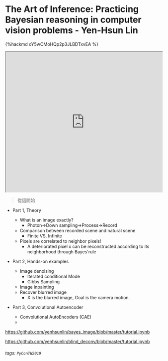 # The Art of Inference: Practicing Bayesian reasoning in computer vision problems - Yen-Hsun Lin

{%hackmd oY5wCMoHQp2p3JLBDTxvEA %}

<iframe src="https://app.sli.do/event/b81pu8ox" height=450 width=100%></iframe>

> 從這開始

* Part 1, Theory
  * What is an image exactly?
    - Photon->Down sampling->Process->Record
  * Comparison between recorded scene and natural scene
    * Finite VS. Infinite
  * Pixels are correlated to neighbor pixels!
      * A deteriorated pixel x can be reconstructed according to its neighborhood through Bayes'rule

* Part 2, Hands-on examples
  * Image denoising
      * Iterated conditional Mode
      * Gibbs Sampling
  * Image inpainting
  * Recover blurred image
      * X is the blurred image, Goal is the camera motion.

* Part 3, Convolutional Autoencoder
  * Convolutional AutoEncoders (CAE)
  * 

https://github.com/yenhsunlin/bayes_image/blob/master/tutorial.ipynb

https://github.com/yenhsunlin/blind_deconv/blob/master/tutorial.ipynb

###### tags: `PyConTW2019`
